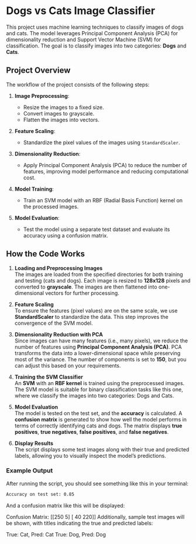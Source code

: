 
# Dogs vs Cats Image Classifier

This project uses machine learning techniques to classify images of dogs and cats. The model leverages Principal Component Analysis (PCA) for dimensionality reduction and Support Vector Machine (SVM) for classification. The goal is to classify images into two categories: **Dogs** and **Cats**.

## Project Overview

The workflow of the project consists of the following steps:

1. **Image Preprocessing**: 
   - Resize the images to a fixed size.
   - Convert images to grayscale.
   - Flatten the images into vectors.

2. **Feature Scaling**: 
   - Standardize the pixel values of the images using `StandardScaler`.

3. **Dimensionality Reduction**:
   - Apply Principal Component Analysis (PCA) to reduce the number of features, improving model performance and reducing computational cost.

4. **Model Training**:
   - Train an SVM model with an RBF (Radial Basis Function) kernel on the processed images.

5. **Model Evaluation**:
   - Test the model using a separate test dataset and evaluate its accuracy using a confusion matrix.

## How the Code Works

1. **Loading and Preprocessing Images**  
   The images are loaded from the specified directories for both training and testing (cats and dogs). Each image is resized to **128x128** pixels and converted to **grayscale**. The images are then flattened into one-dimensional vectors for further processing.

2. **Feature Scaling**  
   To ensure the features (pixel values) are on the same scale, we use **StandardScaler** to standardize the data. This step improves the convergence of the SVM model.

3. **Dimensionality Reduction with PCA**  
   Since images can have many features (i.e., many pixels), we reduce the number of features using **Principal Component Analysis (PCA)**. PCA transforms the data into a lower-dimensional space while preserving most of the variance. The number of components is set to **150**, but you can adjust this based on your requirements.

4. **Training the SVM Classifier**  
   An **SVM** with an **RBF kernel** is trained using the preprocessed images. The SVM model is suitable for binary classification tasks like this one, where we classify the images into two categories: Dogs and Cats.

5. **Model Evaluation**  
   The model is tested on the test set, and the **accuracy** is calculated. A **confusion matrix** is generated to show how well the model performs in terms of correctly identifying cats and dogs. The matrix displays **true positives**, **true negatives**, **false positives**, and **false negatives**.

6. **Display Results**  
   The script displays some test images along with their true and predicted labels, allowing you to visually inspect the model’s predictions.

### Example Output

After running the script, you should see something like this in your terminal:

```bash
Accuracy on test set: 0.85
```
And a confusion matrix like this will be displayed:

Confusion Matrix:
[[250   5]
 [ 40 220]]
Additionally, sample test images will be shown, with titles indicating the true and predicted labels:

True: Cat, Pred: Cat
True: Dog, Pred: Dog


